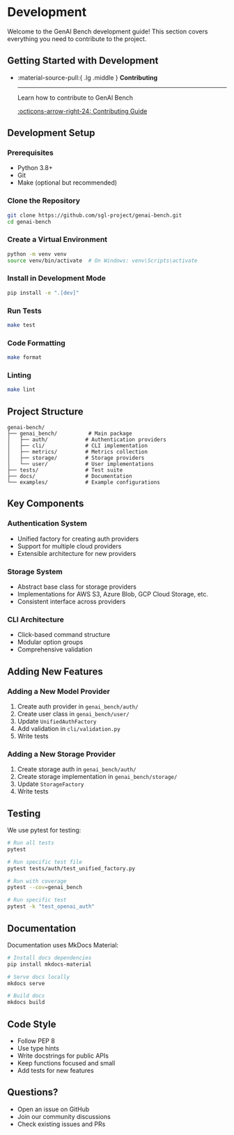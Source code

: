 # Development

Welcome to the GenAI Bench development guide! This section covers everything you need to contribute to the project.

## Getting Started with Development

<div class="grid cards" markdown>

-   :material-source-pull:{ .lg .middle } **Contributing**

    ---

    Learn how to contribute to GenAI Bench

    [:octicons-arrow-right-24: Contributing Guide](contributing.md)

</div>

## Development Setup

### Prerequisites

- Python 3.8+
- Git
- Make (optional but recommended)

### Clone the Repository

```bash
git clone https://github.com/sgl-project/genai-bench.git
cd genai-bench
```

### Create a Virtual Environment

```bash
python -m venv venv
source venv/bin/activate  # On Windows: venv\Scripts\activate
```

### Install in Development Mode

```bash
pip install -e ".[dev]"
```

### Run Tests

```bash
make test
```

### Code Formatting

```bash
make format
```

### Linting

```bash
make lint
```

## Project Structure

```
genai-bench/
├── genai_bench/          # Main package
│   ├── auth/            # Authentication providers
│   ├── cli/             # CLI implementation
│   ├── metrics/         # Metrics collection
│   ├── storage/         # Storage providers
│   └── user/            # User implementations
├── tests/               # Test suite
├── docs/                # Documentation
└── examples/            # Example configurations
```

## Key Components

### Authentication System
- Unified factory for creating auth providers
- Support for multiple cloud providers
- Extensible architecture for new providers

### Storage System
- Abstract base class for storage providers
- Implementations for AWS S3, Azure Blob, GCP Cloud Storage, etc.
- Consistent interface across providers

### CLI Architecture
- Click-based command structure
- Modular option groups
- Comprehensive validation

## Adding New Features

### Adding a New Model Provider

1. Create auth provider in `genai_bench/auth/`
2. Create user class in `genai_bench/user/`
3. Update `UnifiedAuthFactory`
4. Add validation in `cli/validation.py`
5. Write tests

### Adding a New Storage Provider

1. Create storage auth in `genai_bench/auth/`
2. Create storage implementation in `genai_bench/storage/`
3. Update `StorageFactory`
4. Write tests

## Testing

We use pytest for testing:

```bash
# Run all tests
pytest

# Run specific test file
pytest tests/auth/test_unified_factory.py

# Run with coverage
pytest --cov=genai_bench

# Run specific test
pytest -k "test_openai_auth"
```

## Documentation

Documentation uses MkDocs Material:

```bash
# Install docs dependencies
pip install mkdocs-material

# Serve docs locally
mkdocs serve

# Build docs
mkdocs build
```

## Code Style

- Follow PEP 8
- Use type hints
- Write docstrings for public APIs
- Keep functions focused and small
- Add tests for new features

## Questions?

- Open an issue on GitHub
- Join our community discussions
- Check existing issues and PRs